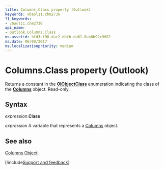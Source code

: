 ```yaml
---
title: Columns.Class property (Outlook)
keywords: vbaol11.chm2736
f1_keywords:
- vbaol11.chm2736
api_name:
- Outlook.Columns.Class
ms.assetid: bfd3cf90-dac2-dbfb-da61-0ab0b92c9082
ms.date: 06/08/2017
ms.localizationpriority: medium
---
```



# Columns.Class property (Outlook)

Returns a constant in the **[OlObjectClass](Outlook.OlObjectClass.md)** enumeration indicating the class of the **[Columns](Outlook.Columns.md)** object. Read-only.


## Syntax

_expression_.**Class**

_expression_ A variable that represents a [Columns](Outlook.Columns.md) object.


## See also


[Columns Object](Outlook.Columns.md)

[!include[Support and feedback](~/includes/feedback-boilerplate.md)]